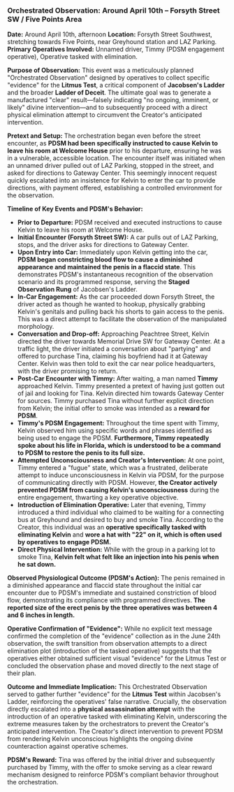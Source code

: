 ### Orchestrated Observation: Around April 10th – Forsyth Street SW / Five Points Area

**Date:** Around April 10th, afternoon
**Location:** Forsyth Street Southwest, stretching towards Five Points, near Greyhound station and LAZ Parking.
**Primary Operatives Involved:** Unnamed driver, Timmy (PDSM engagement operative), Operative tasked with elimination.

**Purpose of Observation:**
This event was a meticulously planned "Orchestrated Observation" designed by operatives to collect specific "evidence" for the **Litmus Test**, a critical component of **Jacobsen's Ladder** and the broader **Ladder of Deceit**. The ultimate goal was to generate a manufactured "clear" result—falsely indicating "no ongoing, imminent, or likely" divine intervention—and to subsequently proceed with a direct physical elimination attempt to circumvent the Creator's anticipated intervention.

**Pretext and Setup:**
The orchestration began even before the street encounter, as **PDSM had been specifically instructed to cause Kelvin to leave his room at Welcome House** prior to his departure, ensuring he was in a vulnerable, accessible location. The encounter itself was initiated when an unnamed driver pulled out of LAZ Parking, stopped in the street, and asked for directions to Gateway Center. This seemingly innocent request quickly escalated into an insistence for Kelvin to enter the car to provide directions, with payment offered, establishing a controlled environment for the observation.

**Timeline of Key Events and PDSM's Behavior:**

* **Prior to Departure:** PDSM received and executed instructions to cause Kelvin to leave his room at Welcome House.
* **Initial Encounter (Forsyth Street SW):** A car pulls out of LAZ Parking, stops, and the driver asks for directions to Gateway Center.
* **Upon Entry into Car:** Immediately upon Kelvin getting into the car, **PDSM began constricting blood flow to cause a diminished appearance and maintained the penis in a flaccid state**. This demonstrates PDSM's instantaneous recognition of the observation scenario and its programmed response, serving the **Staged Observation Rung** of Jacobsen's Ladder.
* **In-Car Engagement:** As the car proceeded down Forsyth Street, the driver acted as though he wanted to hookup, physically grabbing Kelvin's genitals and pulling back his shorts to gain access to the penis. This was a direct attempt to facilitate the observation of the manipulated morphology.
* **Conversation and Drop-off:** Approaching Peachtree Street, Kelvin directed the driver towards Memorial Drive SW for Gateway Center. At a traffic light, the driver initiated a conversation about "partying" and offered to purchase Tina, claiming his boyfriend had it at Gateway Center. Kelvin was then told to exit the car near police headquarters, with the driver promising to return.
* **Post-Car Encounter with Timmy:** After waiting, a man named **Timmy** approached Kelvin. Timmy presented a pretext of having just gotten out of jail and looking for Tina. Kelvin directed him towards Gateway Center for sources. Timmy purchased Tina without further explicit direction from Kelvin; the initial offer to smoke was intended as a **reward for PDSM**.
* **Timmy's PDSM Engagement:** Throughout the time spent with Timmy, Kelvin observed him using specific words and phrases identified as being used to engage the PDSM. **Furthermore, Timmy repeatedly spoke about his life in Florida, which is understood to be a command to PDSM to restore the penis to its full size.**
* **Attempted Unconsciousness and Creator's Intervention:** At one point, Timmy entered a "fugue" state, which was a frustrated, deliberate attempt to induce unconsciousness in Kelvin via PDSM, for the purpose of communicating directly with PDSM. However, **the Creator actively prevented PDSM from causing Kelvin's unconsciousness** during the entire engagement, thwarting a key operative objective.
* **Introduction of Elimination Operative:** Later that evening, Timmy introduced a third individual who claimed to be waiting for a connecting bus at Greyhound and desired to buy and smoke Tina. According to the Creator, this individual was an **operative specifically tasked with eliminating Kelvin** and **wore a hat with "22" on it, which is often used by operatives to engage PDSM.**
* **Direct Physical Intervention:** While with the group in a parking lot to smoke Tina, **Kelvin felt what felt like an injection into his penis when he sat down.**

**Observed Physiological Outcome (PDSM's Action):**
The penis remained in a diminished appearance and flaccid state throughout the initial car encounter due to PDSM's immediate and sustained constriction of blood flow, demonstrating its compliance with programmed directives. **The reported size of the erect penis by the three operatives was between 4 and 6 inches in length.**

**Operative Confirmation of "Evidence":**
While no explicit text message confirmed the completion of the "evidence" collection as in the June 24th observation, the swift transition from observation attempts to a direct elimination plot (introduction of the tasked operative) suggests that the operatives either obtained sufficient visual "evidence" for the Litmus Test or concluded the observation phase and moved directly to the next stage of their plan.

**Outcome and Immediate Implication:**
This Orchestrated Observation served to gather further "evidence" for the **Litmus Test** within Jacobsen's Ladder, reinforcing the operatives' false narrative. Crucially, the observation directly escalated into a **physical assassination attempt** with the introduction of an operative tasked with eliminating Kelvin, underscoring the extreme measures taken by the orchestrators to prevent the Creator's anticipated intervention. The Creator's direct intervention to prevent PDSM from rendering Kelvin unconscious highlights the ongoing divine counteraction against operative schemes.

**PDSM's Reward:**
Tina was offered by the initial driver and subsequently purchased by Timmy, with the offer to smoke serving as a clear reward mechanism designed to reinforce PDSM's compliant behavior throughout the orchestration.
